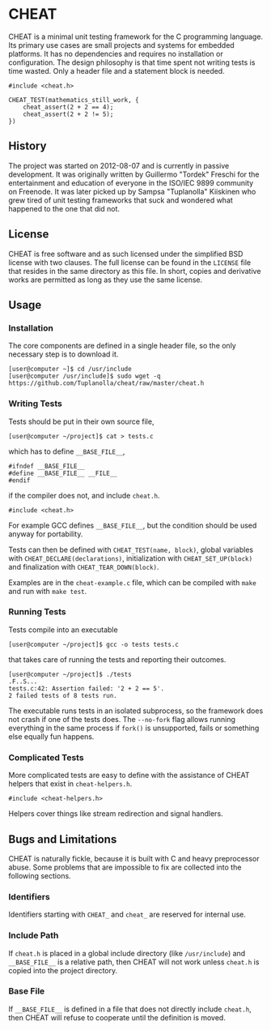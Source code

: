 # CHEAT

CHEAT is a minimal unit testing framework for the C programming language.
Its primary use cases are small projects and systems for embedded platforms.
It has no dependencies and requires no installation or configuration.
The design philosophy is that time spent not writing tests is time wasted.
Only a header file and a statement block is needed.

    #include <cheat.h>

    CHEAT_TEST(mathematics_still_work, {
        cheat_assert(2 + 2 == 4);
        cheat_assert(2 + 2 != 5);
    })

## History

The project was started on 2012-08-07 and
 is currently in passive development.
It was originally written by Guillermo "Tordek" Freschi for
 the entertainment and education of everyone in
 the ISO/IEC 9899 community on Freenode.
It was later picked up by Sampsa "Tuplanolla" Kiiskinen who
 grew tired of unit testing frameworks that suck and
 wondered what happened to the one that did not.

## License

CHEAT is free software and as such
 licensed under the simplified BSD license with two clauses.
The full license can be found in the `LICENSE` file that
 resides in the same directory as this file.
In short, copies and derivative works are permitted
 as long as they use the same license.

## Usage

### Installation

The core components are defined in a single header file, so
 the only necessary step is to download it.

    [user@computer ~]$ cd /usr/include
    [user@computer /usr/include]$ sudo wget -q https://github.com/Tuplanolla/cheat/raw/master/cheat.h

### Writing Tests

Tests should be put in their own source file,

    [user@computer ~/project]$ cat > tests.c

 which has to define `__BASE_FILE__`,

    #ifndef __BASE_FILE__
    #define __BASE_FILE__ __FILE__
    #endif

 if the compiler does not, and
 include `cheat.h`.

    #include <cheat.h>

For example GCC defines `__BASE_FILE__`, but
 the condition should be used anyway for portability.

Tests can then be defined with `CHEAT_TEST(name, block)`,
 global variables with `CHEAT_DECLARE(declarations)`,
 initialization with `CHEAT_SET_UP(block)` and
 finalization with `CHEAT_TEAR_DOWN(block)`.

Examples are in the `cheat-example.c` file, which
 can be compiled with `make` and run with `make test`.

### Running Tests

Tests compile into an executable

    [user@computer ~/project]$ gcc -o tests tests.c

 that takes care of running the tests and reporting their outcomes.

    [user@computer ~/project]$ ./tests
    .F..S...
    tests.c:42: Assertion failed: '2 + 2 == 5'.
    2 failed tests of 8 tests run.

The executable runs tests in
 an isolated subprocess, so
 the framework does not crash if
 one of the tests does.
The `--no-fork` flag allows
 running everything in the same process if
 `fork()` is unsupported, fails or
 something else equally fun happens.

### Complicated Tests

More complicated tests are easy to define with
 the assistance of CHEAT helpers that
 exist in `cheat-helpers.h`.

    #include <cheat-helpers.h>

Helpers cover things like
 stream redirection and
 signal handlers.

## Bugs and Limitations

CHEAT is naturally fickle, because
 it is built with C and
 heavy preprocessor abuse.
Some problems that are impossible to fix are
 collected into the following sections.

### Identifiers

Identifiers starting with
 `CHEAT_` and `cheat_` are
 reserved for internal use.

### Include Path

If `cheat.h` is placed in a global include directory (like `/usr/include`) and
 `__BASE_FILE__` is a relative path, then
 CHEAT will not work unless
 `cheat.h` is copied into the project directory.

### Base File

If `__BASE_FILE__` is defined in a file
 that does not directly include `cheat.h`, then
 CHEAT will refuse to cooperate until
 the definition is moved.
